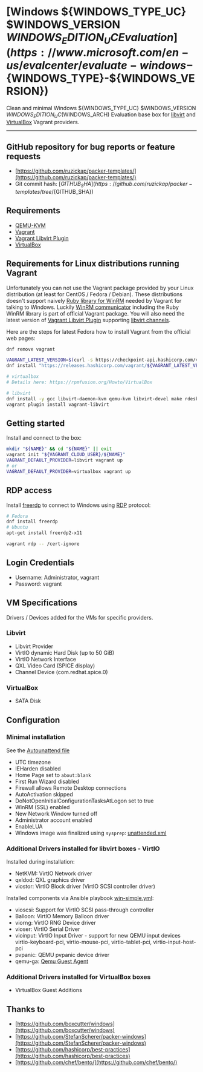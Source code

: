 # [Windows ${WINDOWS_TYPE_UC} $WINDOWS_VERSION ${WINDOWS_EDITION_UC} Evaluation](https://www.microsoft.com/en-us/evalcenter/evaluate-windows-${WINDOWS_TYPE}-${WINDOWS_VERSION})

Clean and minimal Windows ${WINDOWS_TYPE_UC} $WINDOWS_VERSION
${WINDOWS_EDITION_UC} ($WINDOWS_ARCH) Evaluation base box for [libvirt](https://github.com/vagrant-libvirt/vagrant-libvirt)
and [VirtualBox](https://www.vagrantup.com/docs/providers/virtualbox) Vagrant providers.

---

## GitHub repository for bug reports or feature requests

* [https://github.com/ruzickap/packer-templates/](https://github.com/ruzickap/packer-templates/)
* Git commit hash: [${GITHUB_SHA}](https://github.com/ruzickap/packer-templates/tree/${GITHUB_SHA})

## Requirements

* [QEMU-KVM](https://en.wikibooks.org/wiki/QEMU/Installing_QEMU)
* [Vagrant](https://www.vagrantup.com/downloads)
* [Vagrant Libvirt Plugin](https://github.com/pradels/vagrant-libvirt#installation)
* [VirtualBox](https://www.virtualbox.org/)

## Requirements for Linux distributions running Vagrant

Unfortunately you can not use the Vagrant package provided by your Linux
distribution (at least for CentOS / Fedora / Debian).
These distributions doesn't support naively [Ruby library for WinRM](https://github.com/WinRb/WinRM)
needed by Vagrant for talking to Windows.
Luckily [WinRM communicator](https://github.com/hashicorp/vagrant/tree/main/plugins/communicators/winrm)
including the Ruby WinRM library is part of official Vagrant package.
You will also need the latest version of [Vagrant Libvirt Plugin](https://github.com/pradels/vagrant-libvirt#installation)
supporting [libvirt channels](https://libvirt.org/formatdomain.html#elementCharChannel).

Here are the steps for latest Fedora how to install Vagrant from the official
web pages:

```bash
dnf remove vagrant

VAGRANT_LATEST_VERSION=$(curl -s https://checkpoint-api.hashicorp.com/v1/check/vagrant | jq -r -M '.current_version')
dnf install "https://releases.hashicorp.com/vagrant/${VAGRANT_LATEST_VERSION}/vagrant_${VAGRANT_LATEST_VERSION}_x86_64.rpm"

# virtualbox
# Details here: https://rpmfusion.org/Howto/VirtualBox

# libvirt
dnf install -y gcc libvirt-daemon-kvm qemu-kvm libvirt-devel make rdesktop
vagrant plugin install vagrant-libvirt
```

## Getting started

Install and connect to the box:

```bash
mkdir "${NAME}" && cd "${NAME}" || exit
vagrant init "${VAGRANT_CLOUD_USER}/${NAME}"
VAGRANT_DEFAULT_PROVIDER=libvirt vagrant up
# or
VAGRANT_DEFAULT_PROVIDER=virtualbox vagrant up
```

## RDP access

Install [freerdp](https://www.freerdp.com/) to connect to Windows using [RDP](https://en.wikipedia.org/wiki/Remote_Desktop_Protocol)
protocol:

```bash
# Fedora
dnf install freerdp
# Ubuntu
apt-get install freerdp2-x11

vagrant rdp -- /cert-ignore
```

## Login Credentials

* Username: Administrator, vagrant
* Password: vagrant

## VM Specifications

Drivers / Devices added for the VMs for specific providers.

### Libvirt

* Libvirt Provider
* VirtIO dynamic Hard Disk (up to 50 GiB)
* VirtIO Network Interface
* QXL Video Card (SPICE display)
* Channel Device (com.redhat.spice.0)

### VirtualBox

* SATA Disk

## Configuration

### Minimal installation

See the [Autounattend file](https://github.com/ruzickap/packer-templates/blob/main/http/windows-${WINDOWS_VERSION}/Autounattend.xml)

* UTC timezone
* IEHarden disabled
* Home Page set to `about:blank`
* First Run Wizard disabled
* Firewall allows Remote Desktop connections
* AutoActivation skipped
* DoNotOpenInitialConfigurationTasksAtLogon set to true
* WinRM (SSL) enabled
* New Network Window turned off
* Administrator account enabled
* EnableLUA
* Windows image was finalized using `sysprep`: [unattended.xml](https://github.com/ruzickap/packer-templates/blob/main/scripts/win-common/unattend.xml)

### Additional Drivers installed for libvirt boxes - VirtIO

Installed during installation:

* NetKVM: VirtIO Network driver
* qxldod: QXL graphics driver
* viostor: VirtIO Block driver (VirtIO SCSI controller driver)

Installed components via Ansible playbook [win-simple.yml](https://github.com/ruzickap/packer-templates/blob/main/ansible/win-simple.yml):

* vioscsi: Support for VirtIO SCSI pass-through controller
* Balloon: VirtIO Memory Balloon driver
* viorng: VirtIO RNG Device driver
* vioser: VirtIO Serial Driver
* vioinput: VirtIO Input Driver - support for new QEMU input devices
  virtio-keyboard-pci, virtio-mouse-pci, virtio-tablet-pci,
  virtio-input-host-pci
* pvpanic: QEMU pvpanic device driver
* qemu-ga: [Qemu Guest Agent](http://wiki.libvirt.org/page/Qemu_guest_agent)

### Additional Drivers installed for VirtualBox boxes

* VirtualBox Guest Additions

## Thanks to

* [https://github.com/boxcutter/windows](https://github.com/boxcutter/windows)
* [https://github.com/StefanScherer/packer-windows](https://github.com/StefanScherer/packer-windows)
* [https://github.com/hashicorp/best-practices](https://github.com/hashicorp/best-practices)
* [https://github.com/chef/bento/](https://github.com/chef/bento/)
